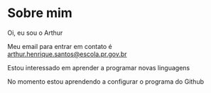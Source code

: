 # Sobre mim
Oi, eu sou o Arthur

Meu email para entrar em contato é arthur.henrique.santos@escola.pr.gov.br

Estou interessado em aprender a programar novas linguagens

No momento estou aprendendo a configurar o programa do Github
